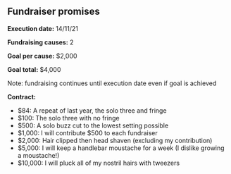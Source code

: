 ## Fundraiser promises

**Execution date:** 14/11/21

**Fundraising causes:** 2

**Goal per cause:** $2,000

**Goal total:** $4,000

Note: fundraising continues until execution date even if goal is achieved

**Contract:** 

- $84: A repeat of last year, the solo three and fringe
- $100: The solo three with no fringe
- $500: A solo buzz cut to the lowest setting possible
- $1,000: I will contribute $500 to each fundraiser
- $2,000: Hair clipped then head shaven (excluding my contribution)
- $5,000: I will keep a handlebar moustache for a week (I dislike growing a moustache!)
- $10,000: I will pluck all of my nostril hairs with tweezers